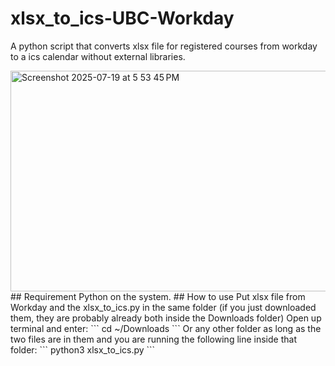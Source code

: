 # xlsx_to_ics-UBC-Workday
A python script that converts xlsx file for registered courses from workday to a ics calendar without external libraries.

<img width="749" height="353" alt="Screenshot 2025-07-19 at 5 53 45 PM" src="https://github.com/user-attachments/assets/908d97e8-f3d2-4f6e-bbfc-75f11616a84f" />
## Requirement
Python on the system.
## How to use
Put xlsx file from Workday and the xlsx_to_ics.py in the same folder (if you just downloaded them, they are probably already both inside the Downloads folder)
Open up terminal and enter:
```
cd ~/Downloads
```
Or any other folder as long as the two files are in them and you are running the following line inside that folder:
```
python3 xlsx_to_ics.py
```
